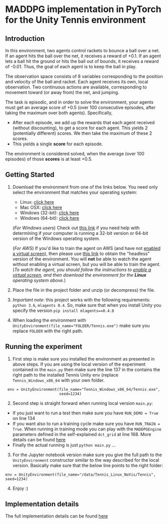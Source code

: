 #  MADDPG implementation in PyTorch for the Unity Tennis environment


##  Introduction


In this environment, two agents control rackets to bounce a ball over a net. If an agent hits the ball over the net, it receives a reward of +0.1.  If an agent lets a ball hit the ground or hits the ball out of bounds, it receives a reward of -0.01.  Thus, the goal of each agent is to keep the ball in play.

The observation space consists of 8 variables corresponding to the position and velocity of the ball and racket. Each agent receives its own, local observation.  Two continuous actions are available, corresponding to movement toward (or away from) the net, and jumping. 

The task is episodic, and in order to solve the environment, your agents must get an average score of +0.5 (over 100 consecutive episodes, after taking the maximum over both agents). Specifically,

- After each episode, we add up the rewards that each agent received (without discounting), to get a score for each agent. This yields 2 (potentially different) scores. We then take the maximum of these 2 scores.
- This yields a single **score** for each episode.

The environment is considered solved, when the average (over 100 episodes) of those **scores** is at least +0.5.

## Getting Started

1. Download the environment from one of the links below.  You need only select the environment that matches your operating system:
    - Linux: [click here](https://s3-us-west-1.amazonaws.com/udacity-drlnd/P3/Tennis/Tennis_Linux.zip)
    - Mac OSX: [click here](https://s3-us-west-1.amazonaws.com/udacity-drlnd/P3/Tennis/Tennis.app.zip)
    - Windows (32-bit): [click here](https://s3-us-west-1.amazonaws.com/udacity-drlnd/P3/Tennis/Tennis_Windows_x86.zip)
    - Windows (64-bit): [click here](https://s3-us-west-1.amazonaws.com/udacity-drlnd/P3/Tennis/Tennis_Windows_x86_64.zip)
    
    (_For Windows users_) Check out [this link](https://support.microsoft.com/en-us/help/827218/how-to-determine-whether-a-computer-is-running-a-32-bit-version-or-64) if you need help with determining if your computer is running a 32-bit version or 64-bit version of the Windows operating system.

    (_For AWS_) If you'd like to train the agent on AWS (and have not [enabled a virtual screen](https://github.com/Unity-Technologies/ml-agents/blob/master/docs/Training-on-Amazon-Web-Service.md)), then please use [this link](https://s3-us-west-1.amazonaws.com/udacity-drlnd/P3/Tennis/Tennis_Linux_NoVis.zip) to obtain the "headless" version of the environment.  You will **not** be able to watch the agent without enabling a virtual screen, but you will be able to train the agent.  (_To watch the agent, you should follow the instructions to [enable a virtual screen](https://github.com/Unity-Technologies/ml-agents/blob/master/docs/Training-on-Amazon-Web-Service.md), and then download the environment for the **Linux** operating system above._)

2. Place the file in the project folder and unzip (or decompress) the file. 

3. *Important note*: this project works with the following requirements: `python 3.6`, `mlagents 0.4`. So, make sure that when you install Unity you specify the version `pip install mlagents==0.4.0`

4. When loading the environment with `UnityEnvironment(file_name="FOLDER/Tennis.exe")` make sure you replace `FOLDER` with the right path.

## Running the experiment

1. First step is make sure you installed the environment as presented in above steps. If you are using the local version of the experiment contained in the `main.py` then make sure the line 137 in the contains the right path to the installed Tennis Unity env (replace `Tennis_Windows_x86_64` with your own folder.

```
 env = UnityEnvironment(file_name="Tennis_Windows_x86_64/Tennis.exe",
                        seed=1234)
```

2. Second step is straight forward when running local version `main.py`:
- If you just want to run a test then make sure you have `RUN_DEMO = True` on line 134 
- If you want also to run a training cycle make sure you have `RUN_TRAIN = True`. When running in training mode you can play with the `MADDPGEngine` parameters defined in the self-explained `dct_grid` at line 168. More details can be found [here](REPORT.md)
- Finally the actual running is just `python main.py` ...

3. For the Jupyter notebook version make sure you give the full path to the `UnityEnvironment` constructor similar to the way described for the local version. Basically make sure that the below line points to the right folder:
```
env = UnityEnvironment(file_name="/data/Tennis_Linux_NoVis/Tennis", seed=1234)
```

4. Enjoy :)

## Implementation details

The full implementation details can be found [here](REPORT.md)